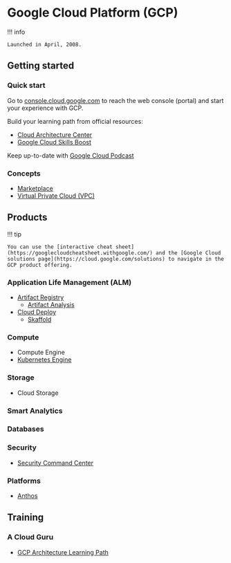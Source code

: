 # Google Cloud Platform (GCP)

!!! info

    Launched in April, 2008.

## Getting started

### Quick start

Go to [console.cloud.google.com](https://console.cloud.google.com/) to reach the web console (portal) and start your experience with GCP.

Build your learning path from official resources:

* [Cloud Architecture Center](https://cloud.google.com/architecture)
* [Google Cloud Skills Boost](https://www.cloudskillsboost.google/)

Keep up-to-date with [Google Cloud Podcast](https://cloud.google.com/podcasts/gcp-podcast)

### Concepts

* [Marketplace](https://console.cloud.google.com/marketplace)
* [Virtual Private Cloud (VPC)](https://cloud.google.com/vpc)

## Products

!!! tip

    You can use the [interactive cheat sheet](https://googlecloudcheatsheet.withgoogle.com/) and the [Google Cloud solutions page](https://cloud.google.com/solutions) to navigate in the GCP product offering.

### Application Life Management (ALM)

* [Artifact Registry](https://cloud.google.com/artifact-registry)
    * [Artifact Analysis](https://cloud.google.com/artifact-analysis/docs)
* [Cloud Deploy](https://cloud.google.com/deploy)
    * [Skaffold](google-skaffold.md)

### Compute

* Compute Engine
* [Kubernetes Engine](google-gke.md)

### Storage

* Cloud Storage

### Smart Analytics

### Databases

### Security

* [Security Command Center](https://cloud.google.com/security-command-center)

### Platforms

* [Anthos](google-anthos.md)

## Training

### A Cloud Guru

* [GCP Architecture Learning Path](https://learn.acloud.guru/learning-path/gcp-architecture)
